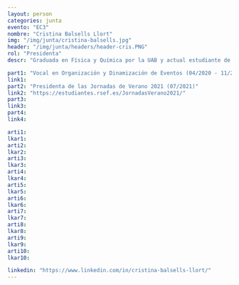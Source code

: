 ```yaml
---
layout: person
categories: junta
evento: "EC3"
nombre: "Cristina Balsells Llort"
img: "/img/junta/cristina-balsells.jpg"
header: "/img/junta/headers/header-cris.PNG"
rol: "Presidenta"
descr: "Graduada en Física y Química por la UAB y actual estudiante de máster en Gestión Sostenible e Innovadora de Recursos Naturales por las universidades de Gante (Bélgica), Uppsala (Suecia) y Freiberg (Alemania). Siempre dispuesta a crear espacios dinámicos y abiertos para la gente joven, donde aprender los unos de los otros y construir un futuro propio. Apasionada de la música en directo y de una buena tabla de quesos."

part1: "Vocal en Organización y Dinamización de Eventos (04/2020 - 11/2021)"
link1: 
part2: "Presidenta de las Jornadas de Verano 2021 (07/2021)"
link2: "https://estudiantes.rsef.es/JornadasVerano2021/"
part3:
link3:
part4:
link4:

arti1:
lkar1: 
arti2:
lkar2:
arti3:
lkar3:
arti4:
lkar4:
arti5:
lkar5: 
arti6:
lkar6:
arti7:
lkar7: 
arti8:
lkar8:
arti9:
lkar9:
arti10:
lkar10:

linkedin: "https://www.linkedin.com/in/cristina-balsells-llort/"
---
```


